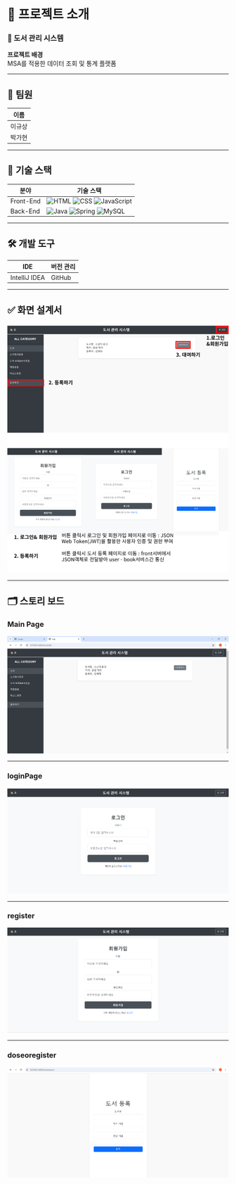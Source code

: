 # 📘 프로젝트 소개

### 🌟 도서 관리 시스템

**프로젝트 배경**  
MSA를 적용한 데이터 조회 및 통계 플랫폼

---

## 👥 팀원

| 이름  |
|-----|
| 이규상 | 
| 박가현 | 


---

## 🔧 기술 스택

| 분야       | 기술 스택                 |
|------------|---------------------------|
| Front-End  | ![HTML](https://img.shields.io/badge/HTML-E34F26?style=flat-square&logo=HTML5&logoColor=white) ![CSS](https://img.shields.io/badge/CSS-1572B6?style=flat-square&logo=CSS3&logoColor=white) ![JavaScript](https://img.shields.io/badge/JavaScript-F7DF1E?style=flat-square&logo=JavaScript&logoColor=black) |
| Back-End   | ![Java](https://img.shields.io/badge/Java-007396?style=flat-square&logo=Java&logoColor=white) ![Spring](https://img.shields.io/badge/Spring-6DB33F?style=flat-square&logo=Spring&logoColor=white) ![MySQL](https://img.shields.io/badge/MySQL-4479A1?style=flat-square&logo=MySQL&logoColor=white) |

---

## 🛠️ 개발 도구

| IDE            | 버전 관리 |
|-----------------|-----------|
| IntelliJ IDEA  | GitHub    |

---

## ✅ 화면 설계서

![화면 설계서](https://github.com/kyusang0330/Doseo/raw/master/images/maindoseo.png) 



---
## 🗂️ 스토리 보드

### Main Page
![Main Page](https://github.com/kyusang0330/Doseo/raw/master/images/mainpage.png)

---

### loginPage
![Realtime Searching Keyword](https://github.com/kyusang0330/Doseo/raw/master/images/login.png)

---

### register
![Searching Count](https://github.com/kyusang0330/Doseo/raw/master/images/register.png)

---

### doseoregister
![Related Topics and Keywords](https://github.com/kyusang0330/Doseo/raw/master/images/doseoregister.png)
